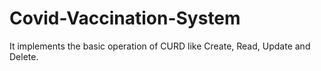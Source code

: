 # Covid-Vaccination-System
It implements the basic operation of CURD like Create, Read, Update and Delete.
